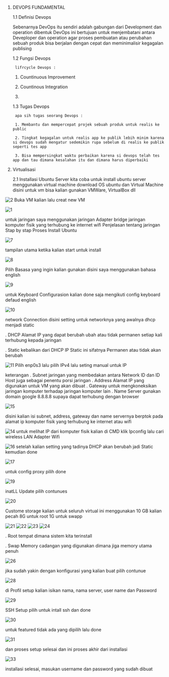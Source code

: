 1. DEVOPS FUNDAMENTAL

    1.1 Definisi Devops
    
    Sebenarnya DevOps itu sendiri adalah gabungan dari Development dan operation dibentuk DevOps ini bertujuan untuk menjembatani antara Deveploper dan operation agar proses pembuatan atau perubahan sebuah produk bisa berjalan dengan cepat dan meminimalisir kegagalan publising

    1.2 Fungsi Devops

        lifrcycle Devops :

    1. Countinuous Improvement
    
    2. Countinous Integration
    
    3. 
   
    
    1.3 Tugas Devops

        apa sih tugas seorang Devops :
        
        1. Membantu dan mempercepat projek sebuah produk untuk realis ke public
        
        2. Tingkat kegagalan untuk realis app ke publik lebih minim karena si devops sudah mengatur sedemikin rupa sebelum di realis ke publik seperti tes app 
        
        3. Bisa mempersingkat waktu perbaikan karena si devops telah tes app dan tau dimana kesalahan itu dan dimana harus diperbaiki
            

2. Virtualisasi 
    
    2.1 Installasi Ubuntu Server
kita coba untuk install ubuntu server menggunakan virtual machine download OS ubuntu dan Virtual Machine disini untuk vm bisa kalian gunakan VMWare, VirtualBox dll

![2](https://github.com/andriwisnu234/Devops_Dumbwasy_Andri_Wisnu/assets/135598387/981ea511-08b4-4d8b-919a-ffdbaea5e378)
Buka VM kalian lalu creat new VM

![1](https://github.com/andriwisnu234/Devops_Dumbwasy_Andri_Wisnu/assets/135598387/7f634ee0-deb6-4345-9ceb-0e05593ca4f9)



untuk jaringan saya menggunakan jaringan Adapter bridge jaringan komputer fisik yang terhubung ke internet wifi
Penjelasan tentang jaringan
Stap by stap Proses Install Ubuntu 

![7](https://github.com/andriwisnu234/Devops_Dumbwasy_Andri_Wisnu/assets/135598387/3b5440b8-3fa4-4077-a4f4-b7dafcf37ab6)

tampilan utama ketika kalian start untuk install

![8](https://github.com/andriwisnu234/Devops_Dumbwasy_Andri_Wisnu/assets/135598387/5c74ddae-d620-4300-ad13-1946af53e61d)

Pilih Basasa yang ingin kalian gunakan disini saya menggunakan bahasa english

![9](https://github.com/andriwisnu234/Devops_Dumbwasy_Andri_Wisnu/assets/135598387/0e092853-6123-4cf9-b2f7-85a0e8e430ea)

untuk Keyboard Configurasion kalian done saja mengikuti config keyboard defaud english

![10](https://github.com/andriwisnu234/Devops_Dumbwasy_Andri_Wisnu/assets/135598387/76e783bd-f0ea-4cc3-ab58-2fc1bc1abd1a)

network Connection disini setting untuk networknya yang awalnya dhcp menjadi static 
   
   . DHCP Alamat IP yang dapat berubah ubah atau tidak permanen setiap kali terhubung kepada jaringan
   
   . Static kebalikan dari DHCP IP Static ini sifatnya Permanen atau tidak akan berubah

![11](https://github.com/andriwisnu234/Devops_Dumbwasy_Andri_Wisnu/assets/135598387/f9aef4c9-a508-4ab7-b2aa-807a64bbab1e)
Pilih enp0s3 lalu pilih IPv4 lalu seting manual untuk IP

keterangan 
    . Subnet jaringan yang membedakan antara Network ID dan ID Host juga sebagai penentu porsi jaringan 
    . Address Alamat IP yang digunakan untuk VM yang akan dibuat
    . Gateway untuk mengkoneksikan jaringan komputer terhadap jaringan komputer lain
    . Name Server gunakan domain google 8.8.8.8 supaya dapat terhubung dengan browser
    
![15](https://github.com/andriwisnu234/Devops_Dumbwasy_Andri_Wisnu/assets/135598387/f95f107a-b093-44f9-864b-cc4e5ed195af)

disini kalian isi subnet, address, gateway dan name servernya berptok pada alamat ip komputer fisik yang terhubung ke internet atau wifi

![14](https://github.com/andriwisnu234/Devops_Dumbwasy_Andri_Wisnu/assets/135598387/706841a7-23cc-4d4f-8a81-fc89f6a884ef)
untuk melihat IP dari komputer fisik kalian di CMD klik Ipconfig lalu cari wireless LAN Adapter Wifi 

![16](https://github.com/andriwisnu234/Devops_Dumbwasy_Andri_Wisnu/assets/135598387/037cae31-f24d-4451-8782-5101cb54d367)
setelah kalian setting yang tadinya DHCP akan berubah jadi Static kemudian done

![17](https://github.com/andriwisnu234/Devops_Dumbwasy_Andri_Wisnu/assets/135598387/35cd19e8-87bd-4f80-8f54-ab426eda71c2)

untuk config proxy pilih done

![19](https://github.com/andriwisnu234/Devops_Dumbwasy_Andri_Wisnu/assets/135598387/06cfacba-e603-47cf-9bdb-dad6c3116b9a)

inatLL Update pilih contunues

![20](https://github.com/andriwisnu234/Devops_Dumbwasy_Andri_Wisnu/assets/135598387/b3690ba8-9f63-463c-b527-d99410bffcf3)

Custome storage kalian untuk seluruh virtual ini menggunakan 10 GB kalian pecah 8G untuk root 1G untuk swapp 

![21](https://github.com/andriwisnu234/Devops_Dumbwasy_Andri_Wisnu/assets/135598387/8af5dc88-e81b-4316-ab2a-707d12bad7b8)
![22](https://github.com/andriwisnu234/Devops_Dumbwasy_Andri_Wisnu/assets/135598387/d60d30c0-fd07-4365-90da-ccdd1ca03779)
![23](https://github.com/andriwisnu234/Devops_Dumbwasy_Andri_Wisnu/assets/135598387/dccc5a04-9049-437b-8b94-1bb7cd7bfbc5)
![24](https://github.com/andriwisnu234/Devops_Dumbwasy_Andri_Wisnu/assets/135598387/554f937e-5583-4983-abcb-be5f3f6dc6c3)
  
  . Root tempat dimana sistem kita terinstall
  
  . Swap Memory cadangan yang digunakan dimana jiga memory utama penuh

![26](https://github.com/andriwisnu234/Devops_Dumbwasy_Andri_Wisnu/assets/135598387/b3cbbd0d-58b9-45dd-ace8-063eec989957)

jika sudah yakin dengan konfigurasi yang kalian buat pilih contunue

![28](https://github.com/andriwisnu234/Devops_Dumbwasy_Andri_Wisnu/assets/135598387/72b9622f-a60d-4402-bf2b-f5e58a055807)

di Profil setup kalian isikan nama, nama server, user name dan Password

![29](https://github.com/andriwisnu234/Devops_Dumbwasy_Andri_Wisnu/assets/135598387/34272229-0a21-47ba-93b9-82ec91a0c39f)

SSH Setup pilih untuk intall ssh dan done

![30](https://github.com/andriwisnu234/Devops_Dumbwasy_Andri_Wisnu/assets/135598387/f2d6c13e-611f-4a94-b106-9f43e50272c2)

untuk featured tidak ada yang dipilih lalu done

![31](https://github.com/andriwisnu234/Devops_Dumbwasy_Andri_Wisnu/assets/135598387/189afe6f-a9d3-4975-98f8-b7bc8a6e8759)

dan proses setup selesai dan ini proses akhir dari installasi

![33](https://github.com/andriwisnu234/Devops_Dumbwasy_Andri_Wisnu/assets/135598387/b90a89bc-2d37-405f-9a26-2f7bf1fd04b6)

installasi selesai, masukan username dan password yang sudah dibuat

